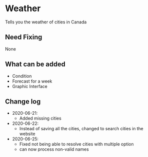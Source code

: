 # Weather
 Tells you the weather of cities in Canada

<h2>Need Fixing</h2> 
<p>None</p>

<h2>What can be added</h2>

<ul>
 <li>Condition</li>
 <li>Forecast for a week</li>
 <li>Graphic Interface</li>
</ul>

<h2>Change log</h2>
<ul>
 <li>2020-06-21: 
  <ul>
   <li>Added missing cities</li>
  </ul>
 </li>
 <li>2020-06-22: 
  <ul>
   <li>Instead of saving all the cities, changed to search cities in the website</li>
  </ul>
 </li>
 <li>2020-06-25:
  <ul>
   <li>Fixed not being able to resolve cities with multiple option</li> 
    <li>can now process non-valid names</li>
   </ul>
  </li>
</ul>
